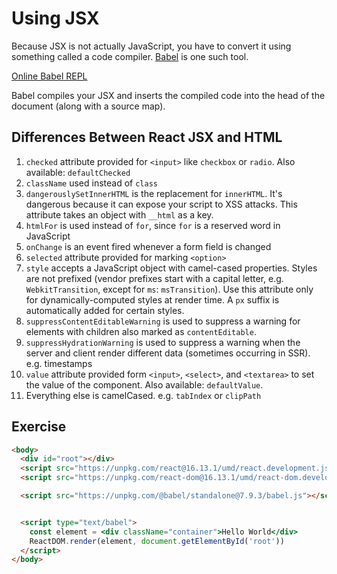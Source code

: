# Using JSX

Because JSX is not actually JavaScript, you have to convert it using something called a code compiler. [Babel](https://babeljs.io/) is one such tool.

[Online Babel REPL](https://babeljs.io/repl#?builtIns=App&code_lz=MYewdgzgLgBArgSxgXhgHgCYIG4D40QAOAhmLgBICmANtSGgPRGm7rNkDqIATtRo-3wMseAFBA&presets=react&prettier=true)

Babel compiles your JSX and inserts the compiled code into the head of the document (along with a source map).

## Differences Between React JSX and HTML

1. `checked` attribute provided for `<input>` like `checkbox` or `radio`. Also available: `defaultChecked` 
2. `className` used instead of  `class`
3. `dangerouslySetInnerHTML` is the replacement for `innerHTML`. It's dangerous because it can expose your script to XSS attacks. This attribute takes an object with `__html` as a key.
4. `htmlFor` is used instead of `for`, since `for` is a reserved word in JavaScript
5. `onChange` is an event fired whenever a form field is changed
6. `selected` attribute provided for marking `<option>`
7. `style` accepts a JavaScript object with camel-cased properties. Styles are not prefixed (vendor prefixes start with a capital letter, e.g. `WebkitTransition`, except for `ms`: `msTransition`). Use this attribute only for dynamically-computed styles at render time. A `px` suffix is automatically added for certain styles.
8. `suppressContentEditableWarning` is used to suppress a warning for elements with children also marked as `contentEditable`.
9. `suppressHydrationWarning` is used to suppress a warning when the server and client render different data (sometimes occurring in SSR). e.g. timestamps
10. `value` attribute provided form `<input>`, `<select>`, and `<textarea>` to set the value of the component. Also available: `defaultValue`.
11. Everything else is camelCased. e.g. `tabIndex` or `clipPath`





## Exercise

```html
<body>
  <div id="root"></div>
  <script src="https://unpkg.com/react@16.13.1/umd/react.development.js"></script>
  <script src="https://unpkg.com/react-dom@16.13.1/umd/react-dom.development.js"></script>

  <script src="https://unpkg.com/@babel/standalone@7.9.3/babel.js"></script>


  <script type="text/babel">
    const element = <div className="container">Hello World</div>
    ReactDOM.render(element, document.getElementById('root'))
  </script>
</body>

```

